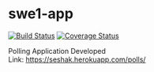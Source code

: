 # swe1-app
[![Build Status](https://travis-ci.com/sesha14/swe1-app.svg?branch=master)](https://travis-ci.com/sesha14/swe1-app)
[![Coverage Status](https://coveralls.io/repos/github/sesha14/swe1-app/badge.svg?branch=travis)](https://coveralls.io/github/sesha14/swe1-app?branch=travis)

Polling Application Developed
<br>
Link: https://seshak.herokuapp.com/polls/
